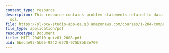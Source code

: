 ```yaml
---
content_type: resource
description: This resource contains problem statements related to data modeling and
  sql.
file: https://ol-ocw-studio-app-qa.s3.amazonaws.com/courses/1-204-computer-algorithms-in-systems-engineering-spring-2010/6bec4e955b6592426778975b8b63e709_MIT1_204S10_quiz01_2008.pdf
file_type: application/pdf
resourcetype: Document
title: MIT1_204S10_quiz01_2008.pdf
uid: 6bec4e95-5b65-9242-6778-975b8b63e709
---
```

